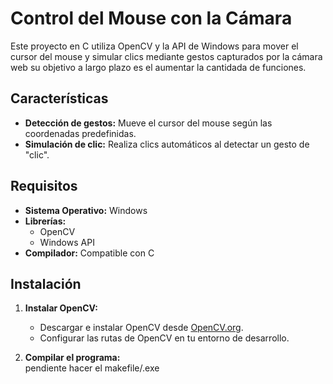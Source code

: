 # Control del Mouse con la Cámara

Este proyecto en C utiliza OpenCV y la API de Windows para mover el cursor del mouse y simular clics mediante gestos capturados por la cámara web su objetivo a largo plazo es el aumentar la cantidada de funciones.

## Características

- **Detección de gestos:** Mueve el cursor del mouse según las coordenadas predefinidas.
- **Simulación de clic:** Realiza clics automáticos al detectar un gesto de "clic".

## Requisitos

- **Sistema Operativo:** Windows  
- **Librerías:**  
  - OpenCV  
  - Windows API  
- **Compilador:** Compatible con C

## Instalación

1. **Instalar OpenCV:**  
   - Descargar e instalar OpenCV desde [OpenCV.org](https://opencv.org/).  
   - Configurar las rutas de OpenCV en tu entorno de desarrollo.

2. **Compilar el programa:**  
   pendiente hacer el makefile/.exe
   


